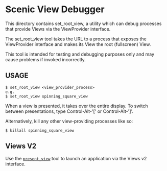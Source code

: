# Scenic View Debugger

This directory contains set_root_view, a utility which can debug processes that
provide Views via the ViewProvider interface.

The set_root_view tool takes the URL to a process that exposes the ViewProvider
interface and makes its View the root (fullscreen) View.

This tool is intended for testing and debugging purposes only and may cause
problems if invoked incorrectly.

## USAGE

```shell
$ set_root_view <view_provider_process>
e.g.
$ set_root_view spinning_square_view
```

When a view is presented, it takes over the entire display. To switch between
presentations, type Control-Alt-'[' or Control-Alt-']'.

Alternatively, kill any other view-providing processes like so:

```shell
$ killall spinning_square_view
```

## Views V2

Use the
[`present_view`](https://fuchsia.googlesource.com/garnet/+/master/bin/ui/present_view/README.md)
tool to launch an application via the Views v2 interface.
